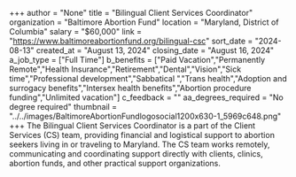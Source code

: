 +++
author = "None"
title = "Bilingual Client Services Coordinator"
organization = "Baltimore Abortion Fund"
location = "Maryland, District of Columbia"
salary = "$60,000"
link = "https://www.baltimoreabortionfund.org/bilingual-csc"
sort_date = "2024-08-13"
created_at = "August 13, 2024"
closing_date = "August 16, 2024"
a_job_type = ["Full Time"]
b_benefits = ["Paid Vacation","Permanently Remote","Health Insurance","Retirement","Dental","Vision","Sick time","Professional development","Sabbatical ","Trans health","Adoption and surrogacy benefits","Intersex health benefits","Abortion procedure funding","Unlimited vacation"]
c_feedback = ""
aa_degrees_required = "No degree required"
thumbnail = "../../images/BaltimoreAbortionFundlogosocial1200x630-1_5969c648.png"
+++
The Bilingual Client Services Coordinator is a part of the Client Services (CS) team, providing financial and logistical support to abortion seekers living in or traveling to Maryland. The CS team works remotely, communicating and coordinating support directly with clients, clinics, abortion funds, and other practical support organizations.